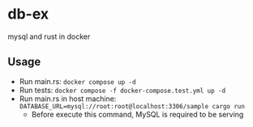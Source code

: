 # db-ex

mysql and rust in docker

## Usage

- Run main.rs: `docker compose up -d`
- Run tests: `docker compose -f docker-compose.test.yml up -d`
- Run main.rs in host machine: `DATABASE_URL=mysql://root:root@localhost:3306/sample cargo run`
    - Before execute this command, MySQL is required to be serving
